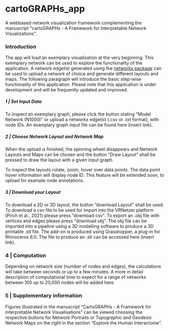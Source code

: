 # cartoGRAPHs_app
A webbased network visualization framework complementing the manuscript "cartoGRAPHs - A Framework for Interpretable Network Visualizations". 

### Introduction

The app will load an exemplary visualisation at the very beginning. This exemplary network can be used to explore the functionality of the application. 
A network edgelist generated using the [networkx package](https://networkx.org/) can be used to upload a network of choice and generate different layouts and maps. 
The following paragraph will introduce the basic step-wise functionality of this application. Please note that this application is under development and will be frequently updated and improved. 


##### 1 | Set Input Data
To inspect an exemplary graph, please click the button stating “Model Network (N1000)” or upload a networkx edgelist (.csv or .txt format), with node IDs.
An examplary graph input file can be found here (insert link).

##### 2 | Choose Network Layout and Network Map 
When the upload is finished, the spinning wheel disappears and Network Layouts and Maps can be chosen and the button “Draw Layout” shall be pressed to draw the layout with a given input graph. 

To inspect the layouts rotate, zoom, hover over data points.
The data point hover information will display node ID. This feature will be extended soon, to upload for example node annotations.

##### 3 | Download your Layout
To download a 2D or 3D layout, the button “download Layout” shall be used. 
To download a csv file to be used for import into the VRNetzer platform (Pirch et al., 2021) please press “download csv”. To export an .obj file with vertices and edges please press “download obj”.
The obj file can be imported into a pipeline using a 3D modelling software to produce a 3D printable .stl file. The add-on is produced using Grasshopper, a plug-in for Rhinoceros 6.0. The file to produce an .stl can be accessed here (insert link).

### 4 | Computation
Depending on network size (number of nodes and edges), the calculations will take between seconds or up to a few minutes. A more in detail description of computational time to expect for a range of networks between 100 up to 20,000 nodes will be added here. 

### 5 | Supplementary information 
Figures illustrated in the manuscript “CartoGRAPHs - A Framework for interpretable Network Visualisations” can be viewed choosing the respective buttons for Network Portraits or Topographic and Geodesic Network Maps on the right in the section “Explore the Human Interactome”.
